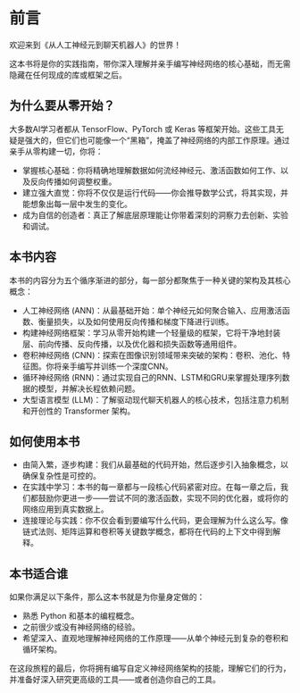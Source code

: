 # 前言

欢迎来到《从人工神经元到聊天机器人》的世界！

这本书将是你的实践指南，带你深入理解并亲手编写神经网络的核心基础，而无需隐藏在任何现成的库或框架之后。

## 为什么要从零开始？

大多数AI学习者都从 TensorFlow、PyTorch 或 Keras 等框架开始。这些工具无疑是强大的，但它们也可能像一个“黑箱”，掩盖了神经网络的内部工作原理。通过亲手从零构建一切，你将：

* 掌握核心基础：你将精确地理解数据如何流经神经元、激活函数如何工作、以及反向传播如何调整权重。
* 建立强大直觉：你将不仅仅是运行代码——你会推导数学公式，将其实现，并能想象出每一层中发生的变化。
* 成为自信的创造者：真正了解底层原理能让你带着深刻的洞察力去创新、实验和调试。

## 本书内容

本书的内容分为五个循序渐进的部分，每一部分都聚焦于一种关键的架构及其核心概念：

* 人工神经网络 (ANN)：从最基础开始：单个神经元如何聚合输入、应用激活函数、衡量损失，以及如何使用反向传播和梯度下降进行训练。
* 构建神经网络框架：学习从零开始构建一个轻量级的框架，它将干净地封装层、前向传播、反向传播，以及优化器和损失函数等通用组件。
* 卷积神经网络 (CNN)：探索在图像识别领域带来突破的架构：卷积、池化、特征图。你将亲手编写并训练一个深度CNN。
* 循环神经网络 (RNN)：通过实现自己的RNN、LSTM和GRU来掌握处理序列数据的模型，并解决长程依赖问题。
* 大型语言模型 (LLM)：了解驱动现代聊天机器人的核心技术，包括注意力机制和开创性的 Transformer 架构。

## 如何使用本书

* 由简入繁，逐步构建：我们从最基础的代码开始，然后逐步引入抽象概念，以确保复杂性是可控的。
* 在实践中学习：本书的每一章都与一段核心代码紧密对应。在每一章之后，我们都鼓励你更进一步——尝试不同的激活函数，实现不同的优化器，或将你的网络应用到真实数据上。
* 连接理论与实践：你不仅会看到要编写什么代码，更会理解为什么这么写。像链式法则、矩阵运算和卷积等关键数学概念，都将在代码的上下文中得到解释。

## 本书适合谁

如果你满足以下条件，那么这本书就是为你量身定做的：

* 熟悉 Python 和基本的编程概念。
* 之前很少或没有神经网络的经验。
* 希望深入、直观地理解神经网络的工作原理——从单个神经元到复杂的卷积和循环架构。

在这段旅程的最后，你将拥有编写自定义神经网络架构的技能，理解它们的行为，并准备好深入研究更高级的工具——或者创造你自己的工具。